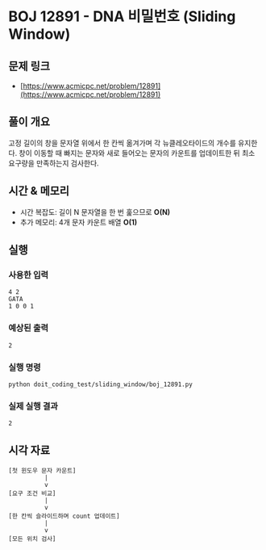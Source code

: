 # BOJ 12891 - DNA 비밀번호 (Sliding Window)

## 문제 링크
- [https://www.acmicpc.net/problem/12891](https://www.acmicpc.net/problem/12891)

## 풀이 개요
고정 길이의 창을 문자열 위에서 한 칸씩 옮겨가며 각 뉴클레오타이드의 개수를 유지한다. 창이 이동할 때 빠지는 문자와 새로 들어오는 문자의 카운트를 업데이트한 뒤 최소 요구량을 만족하는지 검사한다.

## 시간 & 메모리
- 시간 복잡도: 길이 N 문자열을 한 번 훑으므로 **O(N)**
- 추가 메모리: 4개 문자 카운트 배열 **O(1)**

## 실행
### 사용한 입력
```
4 2
GATA
1 0 0 1
```

### 예상된 출력
```
2
```

### 실행 명령
```
python doit_coding_test/sliding_window/boj_12891.py
```

### 실제 실행 결과
```
2
```

## 시각 자료
```text
[첫 윈도우 문자 카운트]
          |
          v
[요구 조건 비교]
          |
          v
[한 칸씩 슬라이드하며 count 업데이트]
          |
          v
[모든 위치 검사]
```

